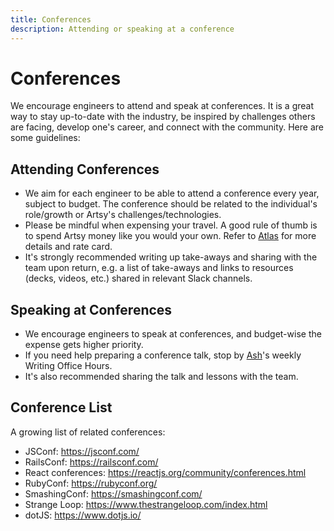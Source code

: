 ```yaml
---
title: Conferences
description: Attending or speaking at a conference
---
```


# Conferences

We encourage engineers to attend and speak at conferences. It is a great way to stay up-to-date with the industry,
be inspired by challenges others are facing, develop one's career, and connect with the community. Here are some
guidelines:

## Attending Conferences

- We aim for each engineer to be able to attend a conference every year, subject to budget. The conference should
  be related to the individual's role/growth or Artsy's challenges/technologies.
- Please be mindful when expensing your travel. A good rule of thumb is to spend Artsy money like you would your
  own. Refer to [Atlas][travel-and-accommodations-on-atlas] for more details and rate card.
- It's strongly recommended writing up take-aways and sharing with the team upon return, e.g. a list of take-aways
  and links to resources (decks, videos, etc.) shared in relevant Slack channels.

## Speaking at Conferences

- We encourage engineers to speak at conferences, and budget-wise the expense gets higher priority.
- If you need help preparing a conference talk, stop by [Ash][ash]'s weekly Writing Office Hours.
- It's also recommended sharing the talk and lessons with the team.

## Conference List

A growing list of related conferences:

- JSConf: https://jsconf.com/
- RailsConf: https://railsconf.com/
- React conferences: https://reactjs.org/community/conferences.html
- RubyConf: https://rubyconf.org/
- SmashingConf: https://smashingconf.com/
- Strange Loop: https://www.thestrangeloop.com/index.html
- dotJS: https://www.dotjs.io/

[travel-and-accommodations-on-atlas]:
  https://sites.google.com/a/artsymail.com/intranet/experience/travel-accommodations
[ash]: https://github.com/ashfurrow
